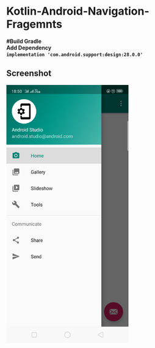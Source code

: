 # Kotlin-Android-Navigation-Fragemnts

<strong>#Build Gradle<strong><br>
Add Dependency <br>
<code>implementation 'com.android.support:design:28.0.0'</code>

<h2>Screenshot</h2>
<img src="Capture.png" width="320px"/>
